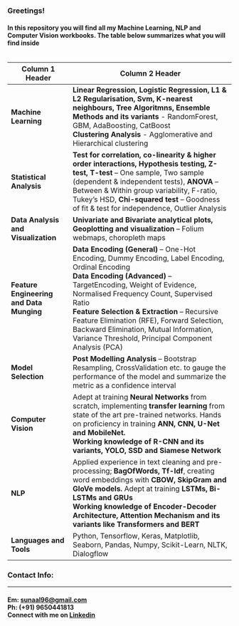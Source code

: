### Greetings!
#### In this repository you will find all my Machine Learning, NLP and Computer Vision workbooks. The table below summarizes what you will find inside<br><br>

| Column 1 Header | Column 2 Header | 
| --------------- | --------------- | 
| <b>Machine Learning</b> | <b>Linear Regression, Logistic Regression, L1 & L2 Regularisation, Svm, K-nearest neighbours, Tree Algoritmns,  Ensemble Methods and its variants</b> - RandomForest, GBM, AdaBoosting, CatBoost <br><b>Clustering Analysis</b> - Agglomerative and Hierarchical clustering | 
| <b>Statistical Analysis</b> | <b>Test for correlation, co-linearity & higher order interactions, Hypothesis testing, Z-test, T-test</b> – One sample, Two sample (dependent & independent tests), <b>ANOVA</b> – Between & Within group variability, F-ratio, Tukey’s HSD, <b>Chi-squared test</b> – Goodness of fit & test for independence, Outlier Analysis | 
| <b>Data Analysis and Visualization</b> | <b>Univariate and Bivariate analytical plots, Geoplotting and visualization</b> – Folium webmaps, choropleth maps | 
| <b>Feature Engineering and Data Munging</b> | <b>Data Encoding (General)</b> – One-Hot Encoding, Dummy Encoding, Label Encoding, Ordinal Encoding<br><b>Data Encoding (Advanced)</b> – TargetEncoding, Weight of Evidence, Normalised Frequency Count, Supervised Ratio<br><b>Feature Selection & Extraction</b> – Recursive Feature Elimination (RFE), Forward Selection, Backward Elimination, Mutual Information, Variance Threshold, Principal Component Analysis (PCA) | 
| <b>Model Selection</b> | <b>Post Modelling Analysis</b> – Bootstrap Resampling, CrossValidation etc. to gauge the performance of the model and summarize the metric as a confidence interval | 
| <b>Computer Vision</b> | Adept at training <b>Neural Networks</b> from scratch, implementing <b>transfer learning</b> from state of the art pre-trained networks. Hands on proficiency in training <b>ANN, CNN, U-Net and MobileNet.</b><br><b>Working knowledge of R-CNN and its variants, YOLO, SSD and Siamese Network</b> | 
| <b>NLP</b> | Applied experience in text cleaning and pre-processing; <b>BagOfWords, Tf-Idf</b>, creating word embeddings with <b>CBOW, SkipGram and GloVe models.</b> Adept at training <b>LSTMs, Bi-LSTMs and GRUs</b><br><b>Working knowledge of Encoder-Decoder Architecture, Attention Mechanism and its variants like Transformers and BERT</b> | 
| <b>Languages and Tools</b> | Python, Tensorflow, Keras, Matplotlib, Seaborn, Pandas, Numpy, Scikit-Learn, NLTK, Dialogflow |


### Contact Info:<hr>
#### Em: sunaal96@gmail.com<br>Ph: (+91) 9650441813<br>Connect with me on <a target='_blank' href="https://www.linkedin.com/in/sunaal-dua-090197bb/">Linkedin</a>

